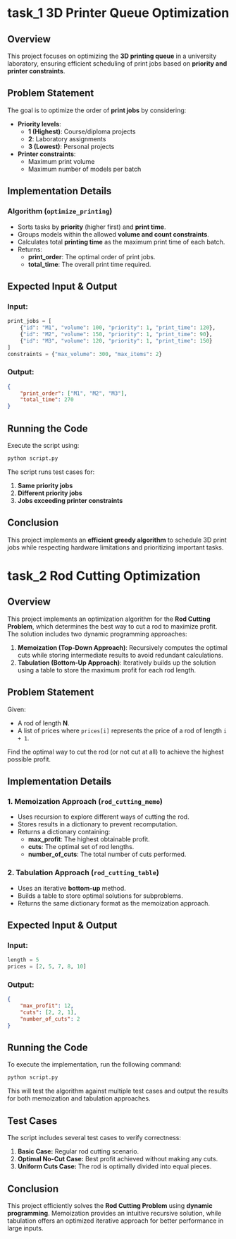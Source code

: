 # task_1 3D Printer Queue Optimization

## Overview
This project focuses on optimizing the **3D printing queue** in a university laboratory, ensuring efficient scheduling of print jobs based on **priority and printer constraints**.

## Problem Statement
The goal is to optimize the order of **print jobs** by considering:
- **Priority levels**:
  - **1 (Highest)**: Course/diploma projects
  - **2**: Laboratory assignments
  - **3 (Lowest)**: Personal projects
- **Printer constraints**:
  - Maximum print volume
  - Maximum number of models per batch

## Implementation Details
### **Algorithm (`optimize_printing`)**
- Sorts tasks by **priority** (higher first) and **print time**.
- Groups models within the allowed **volume and count constraints**.
- Calculates total **printing time** as the maximum print time of each batch.
- Returns:
  - **print_order**: The optimal order of print jobs.
  - **total_time**: The overall print time required.

## Expected Input & Output
### **Input:**
```python
print_jobs = [
    {"id": "M1", "volume": 100, "priority": 1, "print_time": 120},
    {"id": "M2", "volume": 150, "priority": 1, "print_time": 90},
    {"id": "M3", "volume": 120, "priority": 1, "print_time": 150}
]
constraints = {"max_volume": 300, "max_items": 2}
```

### **Output:**
```json
{
    "print_order": ["M1", "M2", "M3"],
    "total_time": 270
}
```

## Running the Code
Execute the script using:
```sh
python script.py
```

The script runs test cases for:
1. **Same priority jobs**
2. **Different priority jobs**
3. **Jobs exceeding printer constraints**

## Conclusion
This project implements an **efficient greedy algorithm** to schedule 3D print jobs while respecting hardware limitations and prioritizing important tasks.



# task_2 Rod Cutting Optimization

## Overview
This project implements an optimization algorithm for the **Rod Cutting Problem**, which determines the best way to cut a rod to maximize profit. The solution includes two dynamic programming approaches:

1. **Memoization (Top-Down Approach)**: Recursively computes the optimal cuts while storing intermediate results to avoid redundant calculations.
2. **Tabulation (Bottom-Up Approach)**: Iteratively builds up the solution using a table to store the maximum profit for each rod length.

## Problem Statement
Given:
- A rod of length **N**.
- A list of prices where `prices[i]` represents the price of a rod of length `i + 1`.

Find the optimal way to cut the rod (or not cut at all) to achieve the highest possible profit.

## Implementation Details
### **1. Memoization Approach (`rod_cutting_memo`)**
- Uses recursion to explore different ways of cutting the rod.
- Stores results in a dictionary to prevent recomputation.
- Returns a dictionary containing:
  - **max_profit**: The highest obtainable profit.
  - **cuts**: The optimal set of rod lengths.
  - **number_of_cuts**: The total number of cuts performed.

### **2. Tabulation Approach (`rod_cutting_table`)**
- Uses an iterative **bottom-up** method.
- Builds a table to store optimal solutions for subproblems.
- Returns the same dictionary format as the memoization approach.

## Expected Input & Output
### **Input:**
```python
length = 5
prices = [2, 5, 7, 8, 10]
```

### **Output:**
```json
{
    "max_profit": 12,
    "cuts": [2, 2, 1],
    "number_of_cuts": 2
}
```

## Running the Code
To execute the implementation, run the following command:
```sh
python script.py
```

This will test the algorithm against multiple test cases and output the results for both memoization and tabulation approaches.

## Test Cases
The script includes several test cases to verify correctness:
1. **Basic Case:** Regular rod cutting scenario.
2. **Optimal No-Cut Case:** Best profit achieved without making any cuts.
3. **Uniform Cuts Case:** The rod is optimally divided into equal pieces.

## Conclusion
This project efficiently solves the **Rod Cutting Problem** using **dynamic programming**. Memoization provides an intuitive recursive solution, while tabulation offers an optimized iterative approach for better performance in large inputs.

